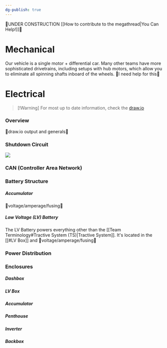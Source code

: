 ```yaml
---
dg-publish: true
---
```

🚧UNDER CONSTRUCTION [[How to contribute to the megathread|You Can Help!]]🚧
# Mechanical
Our vehicle is a single motor + differential car. Many other teams have more sophisticated drivetrains, including setups with hub motors, which allow you to eliminate all spinning shafts inboard of the wheels.
🚧I need help for this🚧
# Electrical
>[!Warning] For most up to date information, check the [draw.io](https://app.diagrams.net/#G1aAUkTBznf-oBW0_HJwPR886YPGE_Ngbq#%7B%22pageId%22%3A%22AH0zOfJDxDtdpztpxlL7%22%7D)
### Overview
🚧draw.io output and generals🚧
### Shutdown Circuit
![](https://i.imgur.com/7lUzD3D.png)

### CAN (Controller Area Network)
### Battery Structure
##### Accumulator
🚧voltage/amperage/fusing🚧
##### Low Voltage (LV) Battery
The LV Battery powers everything other than the [[Team Terminology#Tractive System (TS)|Tractive System]]. It's located in the [[#LV Box]] and 
🚧voltage/amperage/fusing🚧
### Power Distribution
### Enclosures
##### Dashbox
##### LV Box
##### Accumulator
##### Penthouse
##### Inverter
##### Backbox
